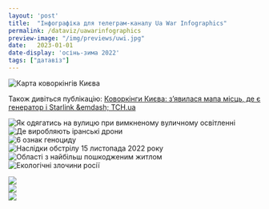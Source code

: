```yaml
---
layout: 'post'
title:  "Інфографіка для телеграм-каналу Ua War Infographics"
permalink: /dataviz/uawarinfographics
preview-image: "/img/previews/uwi.jpg"
date:   2023-01-01
date-display: 'осінь-зима 2022'
tags: ["датавіз"] 
---
```

<img id="vkursi" src="https://i.imgur.com/19kroOT.jpg" alt="Карта коворкінгів Києва"><br>
<p>Також дивіться публікацію: <a href="https://kyiv.tsn.ua/kovorkingi-kiyeva-z-yavilasya-mapa-misc-de-ye-generator-i-starlink-2210371.html">Коворкінги Києва: з’явилася мапа місць, де є генератор і Starlink &emdash; ТСН.ua</a></p>
<img id="vkursi" src="https://i.imgur.com/vnIuW06.png" alt="Як одягатись на вулицю при вимкненому вуличному освітленні"><br>
<img id="vkursi" src="https://i.imgur.com/g8i2vgA.png" alt="Де виробляють іранські дрони"><br>
<img id="vkursi" src="https://i.imgur.com/5h6vXBc.png" alt="6 ознак геноциду"><br>
<img id="vkursi" src="https://i.imgur.com/NgcpccG.png" alt="Наслідки обстрілу 15 листопада 2022 року"><br>
<img id="vkursi" src="https://i.imgur.com/ND9xxLo.png" alt="Області з найбільш пошкодженим житлом"><br>
<img id="vkursi" src="https://i.imgur.com/oD0VEK9.png" alt="Екологічні злочини росії"><br>


<!--бюджет-->
<img id="vkursi" src="https://i.imgur.com/s37w9de.png"><br>
<img id="vkursi" src="https://i.imgur.com/DMpbdG7.png"><br>
<img id="vkursi" src="https://i.imgur.com/15nkXwS.png"><br>